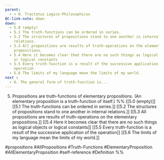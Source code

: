 ```yaml
---
parent:
  - - 0. Tractatus Logico-Philosophicus
BC-link-note: down
down:
  - 5.0 (empty)
  - 5.1 The truth-functions can be ordered in series.
  - 5.2 The structures of propositions stand to one another in internal
    relations.
  - 5.3 All propositions are results of truth-operations on the elementary
    propositions.
  - 5.4 Here it becomes clear that there are no such things as logical objects
    or logical constants
  - 5.5 Every truth-function is a result of the successive application of the
    operation
  - 5.6 The limits of my language mean the limits of my world.
next : 
  - 6. The general form of truth-function is...
---
```

5. Propositions are truth-functions of elementary propositions. 
(An elementary proposition is a truth-function of itself.)
%%
[[5.0 (empty)]]
[[5.1 The truth-functions can be ordered in series.]]
[[5.2 The structures of propositions stand to one another in internal relations.]]
[[5.3 All propositions are results of truth-operations on the elementary propositions.]]
[[5.4 Here it becomes clear that there are no such things as logical objects or logical constants]]
[[5.5 Every truth-function is a result of the successive application of the operation]]
[[5.6 The limits of my language mean the limits of my world.]]

#propositions #AllPropositions #Truth-Functions #ElementaryProposition #AllElementaryProposition #self-reference #Definition %%